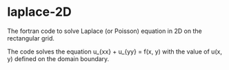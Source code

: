 # laplace-2D
The fortran code to solve Laplace (or Poisson) equation in 2D
on the rectangular grid.

The code solves the equation u_{xx} + u_{yy} = f(x, y)
with the value of u(x, y) defined on the domain boundary.
